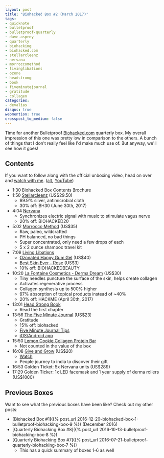 ```yaml
---
layout: post
title: "Biohacked Box #2 (March 2017)"
tags:
- quicknote
- bulletproof
- bulletproof-quarterly
- dave-asprey
- quarterly
- biohacking
- biohacked.com
- stellarcleenz
- nervana
- morroccomethod
- livinglibations
- ozone
- headstrong
- book
- fiveminutejournal
- gratitude
- collagen
categories:
- devalias
disqus: true
webmention: true
crosspost_to_medium: false
---
```

Time for another Bulletproof [Biohacked.com](http://biohacked.com/) quarterly box. My overall impression of this one was pretty low in comparison to the others. A bunch of things that I don't really feel like I'd make much use of. But anyway, we'll see how it goes!

## Contents

If you want to follow along with the official unboxing video, head on over and [watch with me](https://biohacked.com/BB17A/). ([alt](http://biohacked.com/BBQ117/), [YouTube](https://www.youtube.com/watch?v=Et5n4aHi2nk))

* 1:30 Biohacked Box Contents Brochure
* 1:50 [Stellarcleenz](https://stellarcleenz.com/) (US$29.50)
    * 99.9% silver, antimicrobial cloth
    * 30% off: BH30 (June 30th, 2017)
* 4:04 [Nervana](https://experiencenervana.com/)
    * Synchronizes electric signal with music to stimulate vagus nerve
    * 20% off: BIOHACKED20
* 5:02 [Morrocco Method](http://shop.morroccomethod.com/Trial-Travel-Set-5-Shampoos) (US$35)
    * Raw, paleo, wildcrafted
    * PH balanced, no bad things
    * Super concentrated, only need a few drops of each
    * 5 x 2 ounce shampoo travel kit
* 7:09 [Living Libations](http://www.livinglibations.com/)
    * [Ozonated Happy Gum Gel](http://www.livinglibations.com/default/products/tooth-care/ozonated-healthy-gum-gel-10ml-1) (US$40)
    * [Best Skin Ever - Rose](http://www.livinglibations.com/default/best-skin-ever-rose-2) (US$3)
    * 10% off: BIOHACKEDBEAUTY
* 10:20 [La Fontaine Cosmetics - Derma Dream](https://www.lafontainecosmetics.com/collections/derma-rollers/products/dermadream-premium-540-0-5-mm-titanium-needles-derma-roller) (US$30)
    * Tiny needles puncture the surface of the skin, helps create collagen
    * Activates regenerative process
    * Collagen synthesis up to 500% higher
    * 97% absorption of topical products instead of ~40%
    * 20% off: HACKME (April 30th, 2017)
* 13:01 [Head Strong Book](http://www.readheadstrong.com/)
    * Read the first chapter
* 13:56 [The Five Minute Journal](https://www.intelligentchange.com/products/the-five-minute-journal) (US$23)
    * Gratitude
    * 15% off: biohacked
    * [Five Minute Journal Tips](https://www.intelligentchange.com/pages/five-minute-journal-tips)
    * [iOS/Android app](http://app.fiveminutejournal.com/)
* 15:50 [Lemon Cookie Collagen Protein Bar](https://www.bulletproof.com/lemon-cookie-collagen-protein-bar-12-pack)
    * Not counted in the value of the box
* 16:08 [Give and Grow](http://giveandgrow.com/biohack) (US$20)
    * [Watch](http://giveandgrow.com/free-code/)
    * People journey to india to discover their gift
* 16:53 Golden Ticket: 5x Nervana units (US$289)
* 17:29 Golden Ticker: 1x LED facemask and 1 year supply of derma rollers (US$1000)

## Previous Boxes

Want to see what the previous boxes have been like? Check out my other posts:

* [Biohacked Box #1]({% post_url 2016-12-20-biohacked-box-1-bulletproof-biohacking-box-9 %}) (December 2016)
* [Quarterly Biohacking Box #8]({% post_url 2016-10-13-bulletproof-biohacking-box-8 %})
* [Quarterly Biohacking Box #7]({% post_url 2016-07-21-bulletproof-quarterly-biohacking-box-7 %})
    * This has a quick summary of boxes 1-6 as well
